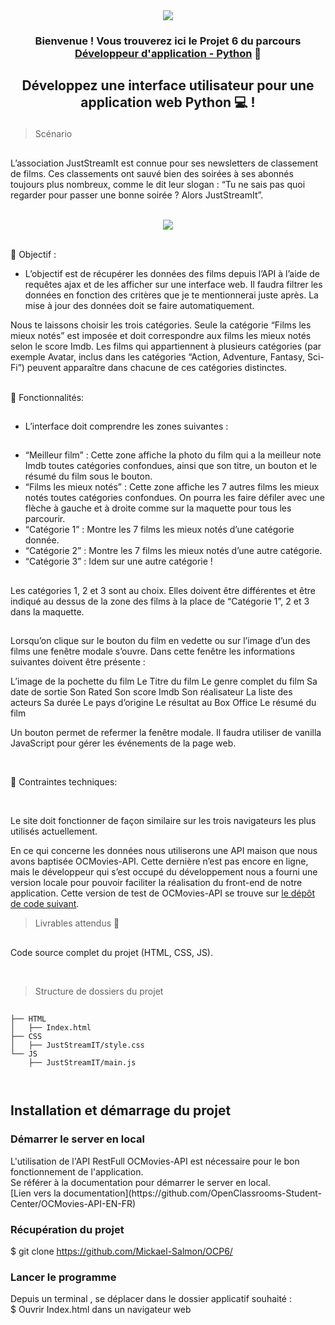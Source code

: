 <div align="center">
  <a href="" target="_blank" rel="noreferrer">
    <img src="https://www.python.org/static/community_logos/python-logo-master-v3-TM.png">
  </a>
</div>


<h3 align="center">

Bienvenue ! Vous trouverez ici le Projet 6 du parcours<a href="https://openclassrooms.com/fr/paths/518-developpeur-dapplication-python" target="_blank" rel="noreferrer"> Développeur d'application - Python</a> 👋

</h3>

<h2 align="center">

Développez une interface utilisateur pour une application web Python 💻 !

</h2>

> Scénario 
##  

L’association JustStreamIt est connue pour ses newsletters de classement de films. Ces classements ont sauvé bien des soirées à ses abonnés toujours plus nombreux, comme le dit leur slogan : “Tu ne sais pas quoi regarder pour passer une bonne soirée ? Alors JustStreamIt”. 

</br>

<div align="center">
  <a href="" target="_blank" rel="noreferrer">
    <img src="https://user.oc-static.com/upload/2020/09/18/16004298163529_P5.png">
  </a>
</div>



</br>


💬 Objectif : 
- L’objectif est de récupérer les données des films depuis l’API à l’aide de requêtes ajax et de les afficher sur une interface web. Il faudra filtrer les données en fonction des critères que je te mentionnerai juste après. La mise à jour des données doit se faire automatiquement.

Nous te laissons choisir les trois catégories. Seule la catégorie “Films les mieux notés” est imposée et doit correspondre aux films les mieux notés selon le score Imdb. Les films qui appartiennent à plusieurs catégories (par exemple Avatar, inclus dans les catégories “Action, Adventure, Fantasy, Sci-Fi”) peuvent apparaître dans chacune de ces catégories distinctes. 

</br>
💬 Fonctionnalités: 

##
- L’interface doit comprendre les zones suivantes : 
##

- “Meilleur film” : Cette zone affiche la photo du film qui a la meilleur note Imdb toutes catégories confondues, ainsi que son titre, un bouton et le résumé du film sous le bouton.
- “Films les mieux notés” : Cette zone affiche les 7 autres films les mieux notés toutes catégories confondues. On pourra les faire défiler avec une flèche à gauche et à droite comme sur la maquette pour tous les parcourir.
- “Catégorie 1” : Montre les 7 films les mieux notés d’une catégorie donnée. 
- “Catégorie 2” : Montre les 7 films les mieux notés d’une autre catégorie.
- “Catégorie 3” : Idem sur une autre catégorie !

##
Les catégories 1, 2 et 3 sont au choix. Elles doivent être différentes et être indiqué au dessus de la zone des films à la place de “Catégorie 1”, 2 et 3 dans la maquette.
##

Lorsqu’on clique sur le bouton du film en vedette ou sur l’image d’un des films une fenêtre modale s’ouvre. Dans cette fenêtre les informations suivantes doivent être présente :

L’image de la pochette du film
Le Titre du film
Le genre complet du film
Sa date de sortie
Son Rated
Son score Imdb
Son réalisateur
La liste des acteurs
Sa durée
Le pays d’origine
Le résultat au Box Office
Le résumé du film

Un bouton permet de refermer la fenêtre modale. Il faudra utiliser de vanilla JavaScript pour gérer les événements de la page web.

</br>

💬 Contraintes techniques:

</br>

Le site doit fonctionner de façon similaire sur les trois navigateurs les plus utilisés actuellement.

En ce qui concerne les données nous utiliserons une API maison que nous avons baptisée OCMovies-API. Cette dernière n’est pas encore en ligne, mais le développeur qui s’est occupé du développement nous a fourni une version locale pour pouvoir faciliter la réalisation du front-end de notre application. Cette version de test de OCMovies-API se trouve sur [le dépôt de code suivant](https://github.com/OpenClassrooms-Student-Center/OCMovies-API-EN-FR). 

> Livrables attendus 🔭  
##   

Code source complet du projet (HTML, CSS, JS).

</br>

> Structure de dossiers du projet  
##

```
├── HTML
│   ├── Index.html
├── CSS
│   ├── JustStreamIT/style.css
└── JS
    ├── JustStreamIT/main.js
     
    

```


<h2> Installation et démarrage du projet</h2> 

<h3>Démarrer le server en local </h3> 
L'utilisation de l'API RestFull OCMovies-API est nécessaire pour le bon fonctionnement de l'application.</br>
Se référer à la documentation pour démarrer le server en local.</br>
[Lien vers la documentation](https://github.com/OpenClassrooms-Student-Center/OCMovies-API-EN-FR)



<h3>Récupération du projet</h3> 

$ git clone https://github.com/Mickael-Salmon/OCP6/

<h3>Lancer le programme </h3>

Depuis un terminal , se déplacer dans le dossier applicatif souhaité :</br>
$ Ouvrir Index.html dans un navigateur web

